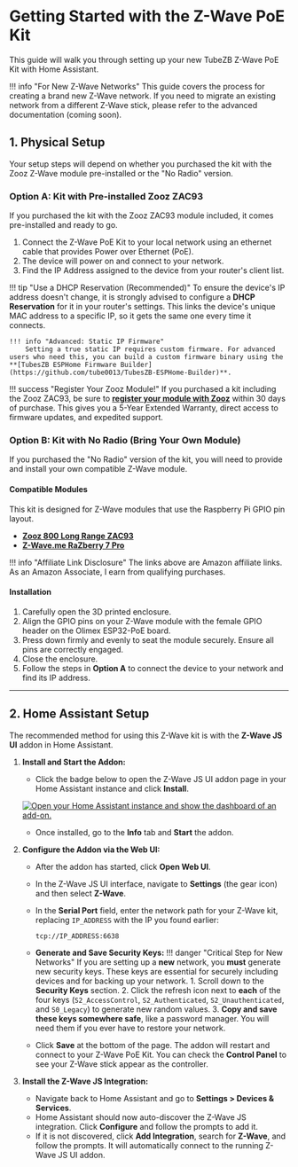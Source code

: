 # Getting Started with the Z-Wave PoE Kit

This guide will walk you through setting up your new TubeZB Z-Wave PoE Kit with Home Assistant.

!!! info "For New Z-Wave Networks"
    This guide covers the process for creating a brand new Z-Wave network. If you need to migrate an existing network from a different Z-Wave stick, please refer to the advanced documentation (coming soon).

## 1. Physical Setup

Your setup steps will depend on whether you purchased the kit with the Zooz Z-Wave module pre-installed or the "No Radio" version.

### Option A: Kit with Pre-installed Zooz ZAC93

If you purchased the kit with the Zooz ZAC93 module included, it comes pre-installed and ready to go.

1.  Connect the Z-Wave PoE Kit to your local network using an ethernet cable that provides Power over Ethernet (PoE).
2.  The device will power on and connect to your network.
3.  Find the IP Address assigned to the device from your router's client list.

!!! tip "Use a DHCP Reservation (Recommended)"
    To ensure the device's IP address doesn't change, it is strongly advised to configure a **DHCP Reservation** for it in your router's settings. This links the device's unique MAC address to a specific IP, so it gets the same one every time it connects.

    !!! info "Advanced: Static IP Firmware"
        Setting a true static IP requires custom firmware. For advanced users who need this, you can build a custom firmware binary using the **[TubesZB ESPHome Firmware Builder](https://github.com/tube0013/TubesZB-ESPHome-Builder)**.

!!! success "Register Your Zooz Module!"
    If you purchased a kit including the Zooz ZAC93, be sure to **[register your module with Zooz](https://www.getzooz.com/register/)** within 30 days of purchase. This gives you a 5-Year Extended Warranty, direct access to firmware updates, and expedited support.

### Option B: Kit with No Radio (Bring Your Own Module)

If you purchased the "No Radio" version of the kit, you will need to provide and install your own compatible Z-Wave module.

#### Compatible Modules

This kit is designed for Z-Wave modules that use the Raspberry Pi GPIO pin layout.

* **[Zooz 800 Long Range ZAC93](https://amzn.to/3O2ewpM)**
* **[Z-Wave.me RaZberry 7 Pro](https://amzn.to/41XOFVK)**

!!! info "Affiliate Link Disclosure"
    The links above are Amazon affiliate links. As an Amazon Associate, I earn from qualifying purchases.

#### Installation

1.  Carefully open the 3D printed enclosure.
2.  Align the GPIO pins on your Z-Wave module with the female GPIO header on the Olimex ESP32-PoE board.
3.  Press down firmly and evenly to seat the module securely. Ensure all pins are correctly engaged.
4.  Close the enclosure.
5.  Follow the steps in **Option A** to connect the device to your network and find its IP address.

---

## 2. Home Assistant Setup

The recommended method for using this Z-Wave kit is with the **Z-Wave JS UI** addon in Home Assistant.

1.  **Install and Start the Addon:**
    * Click the badge below to open the Z-Wave JS UI addon page in your Home Assistant instance and click **Install**.

    [![Open your Home Assistant instance and show the dashboard of an add-on.](https://my.home-assistant.io/badges/supervisor_addon.svg)](https://my.home-assistant.io/redirect/supervisor_addon/?addon=a0d7b954_zwavejs2mqtt&repository_url=https%3A%2F%2Fgithub.com%2Fhassio-addons%2Frepository)

    * Once installed, go to the **Info** tab and **Start** the addon.

2.  **Configure the Addon via the Web UI:**
    * After the addon has started, click **Open Web UI**.
    * In the Z-Wave JS UI interface, navigate to **Settings** (the gear icon) and then select **Z-Wave**.
    * In the **Serial Port** field, enter the network path for your Z-Wave kit, replacing `IP_ADDRESS` with the IP you found earlier:
      ```
      tcp://IP_ADDRESS:6638
      ```
    * **Generate and Save Security Keys:**
        !!! danger "Critical Step for New Networks"
            If you are setting up a **new** network, you **must** generate new security keys. These keys are essential for securely including devices and for backing up your network.
            1. Scroll down to the **Security Keys** section.
            2. Click the refresh icon next to **each** of the four keys (`S2_AccessControl`, `S2_Authenticated`, `S2_Unauthenticated`, and `S0_Legacy`) to generate new random values.
            3. **Copy and save these keys somewhere safe**, like a password manager. You will need them if you ever have to restore your network.

    * Click **Save** at the bottom of the page. The addon will restart and connect to your Z-Wave PoE Kit. You can check the **Control Panel** to see your Z-Wave stick appear as the controller.

3.  **Install the Z-Wave JS Integration:**
    * Navigate back to Home Assistant and go to **Settings > Devices & Services**.
    * Home Assistant should now auto-discover the Z-Wave JS integration. Click **Configure** and follow the prompts to add it.
    * If it is not discovered, click **Add Integration**, search for **Z-Wave**, and follow the prompts. It will automatically connect to the running Z-Wave JS UI addon.
